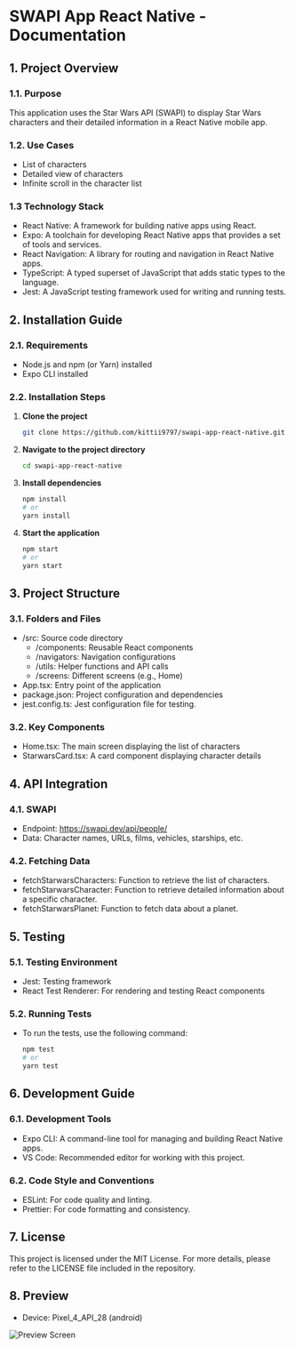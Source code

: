 # SWAPI App React Native - Documentation


## 1. Project Overview

### 1.1. Purpose

This application uses the Star Wars API (SWAPI) to display Star Wars characters and their detailed information in a React Native mobile app.

### 1.2. Use Cases

- List of characters
- Detailed view of characters
- Infinite scroll in the character list

### 1.3 Technology Stack

- React Native: A framework for building native apps using React.
- Expo: A toolchain for developing React Native apps that provides a set of tools and services.
- React Navigation: A library for routing and navigation in React Native apps.
- TypeScript: A typed superset of JavaScript that adds static types to the language.
- Jest: A JavaScript testing framework used for writing and running tests.


## 2. Installation Guide

### 2.1. Requirements

- Node.js and npm (or Yarn) installed
- Expo CLI installed

### 2.2. Installation Steps

1. **Clone the project**

   ```bash
   git clone https://github.com/kittii9797/swapi-app-react-native.git

2. **Navigate to the project directory**

    ```bash
    cd swapi-app-react-native

3. **Install dependencies**

    ```bash
    npm install
    # or
    yarn install

3. **Start the application**

    ```bash
    npm start
    # or
    yarn start

## 3. Project Structure

### 3.1. Folders and Files

- /src: Source code directory
    - /components: Reusable React components
    - /navigators: Navigation configurations
    - /utils: Helper functions and API calls
    - /screens: Different screens (e.g., Home)
- App.tsx: Entry point of the application
- package.json: Project configuration and dependencies
- jest.config.ts: Jest configuration file for testing.

### 3.2. Key Components

- Home.tsx: The main screen displaying the list of characters
- StarwarsCard.tsx: A card component displaying character details


## 4. API Integration

### 4.1. SWAPI

- Endpoint: https://swapi.dev/api/people/
- Data: Character names, URLs, films, vehicles, starships, etc.

### 4.2. Fetching Data
- fetchStarwarsCharacters: Function to retrieve the list of characters.
- fetchStarwarsCharacter: Function to retrieve detailed information about a specific character.
- fetchStarwarsPlanet: Function to fetch data about a planet.


## 5. Testing

### 5.1. Testing Environment

- Jest: Testing framework
- React Test Renderer: For rendering and testing React components

### 5.2. Running Tests

- To run the tests, use the following command:

    ```bash
    npm test
    # or
    yarn test

## 6. Development Guide

### 6.1. Development Tools

- Expo CLI: A command-line tool for managing and building React Native apps.
- VS Code: Recommended editor for working with this project.

### 6.2. Code Style and Conventions

- ESLint: For code quality and linting.
- Prettier: For code formatting and consistency.


## 7. License

This project is licensed under the MIT License. For more details, please refer to the LICENSE file included in the repository.


## 8. Preview

- Device: Pixel_4_API_28 (android)

![Preview Screen](./assets/swapi-preview.gif)

